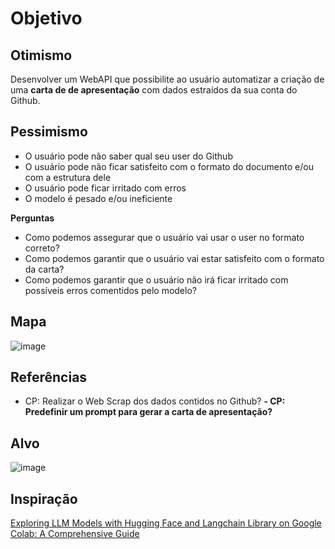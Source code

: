 # Objetivo

## Otimismo
Desenvolver um WebAPI que possibilite ao usuário automatizar a criação de uma **carta de de apresentação** com dados estraídos da sua conta do Github.

## Pessimismo
- O usuário pode não saber qual seu user do Github
- O usuário pode não ficar satisfeito com o formato do documento e/ou com a estrutura dele
- O usuário pode ficar irritado com erros
- O modelo é pesado e/ou ineficiente

**Perguntas**
- Como podemos assegurar que o usuário vai usar o user no formato correto?
- Como podemos garantir que o usuário vai estar satisfeito com o formato da carta?
- Como podemos garantir que o usuário não irá ficar irritado com possíveis erros comentidos pelo modelo?

## Mapa

![image](https://github.com/user-attachments/assets/f8893185-13ea-4ae6-9bfb-af64b108281c)


## Referências

- CP: Realizar o Web Scrap dos dados contidos no Github?
**- CP: Predefinir um prompt para gerar a carta de apresentação?**

  
## Alvo
![image](https://github.com/user-attachments/assets/5912155b-3710-4387-a904-f09e12e777c1)

## Inspiração
[Exploring LLM Models with Hugging Face and Langchain Library on Google Colab: A Comprehensive Guide](https://medium.com/@givkashi/exploring-llm-models-with-hugging-face-and-langchain-library-on-google-colab-a-comprehensive-guide-4994e7ed5c06)
